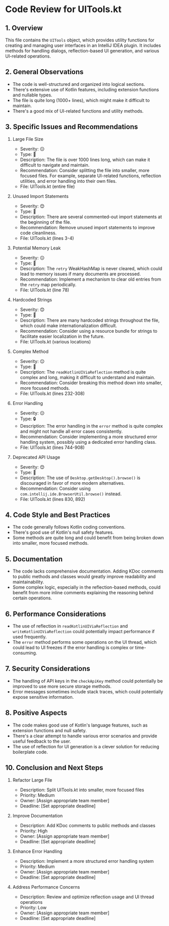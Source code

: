# Code Review for UITools.kt

## 1. Overview

This file contains the `UITools` object, which provides utility functions for creating and managing user interfaces in an IntelliJ IDEA plugin. It includes methods for handling dialogs, reflection-based UI generation, and various UI-related operations.

## 2. General Observations

- The code is well-structured and organized into logical sections.
- There's extensive use of Kotlin features, including extension functions and nullable types.
- The file is quite long (1000+ lines), which might make it difficult to maintain.
- There's a good mix of UI-related functions and utility methods.

## 3. Specific Issues and Recommendations

1. Large File Size
   - Severity: 😐
   - Type: 🧹
   - Description: The file is over 1000 lines long, which can make it difficult to navigate and maintain.
   - Recommendation: Consider splitting the file into smaller, more focused files. For example, separate UI-related functions, reflection utilities, and error handling into their own files.
   - File: UITools.kt (entire file)

2. Unused Import Statements
   - Severity: 😊
   - Type: 🧹
   - Description: There are several commented-out import statements at the beginning of the file.
   - Recommendation: Remove unused import statements to improve code cleanliness.
   - File: UITools.kt (lines 3-4)

3. Potential Memory Leak
   - Severity: 😐
   - Type: 🐛
   - Description: The `retry` WeakHashMap is never cleared, which could lead to memory issues if many documents are processed.
   - Recommendation: Implement a mechanism to clear old entries from the `retry` map periodically.
   - File: UITools.kt (line 78)

4. Hardcoded Strings
   - Severity: 😊
   - Type: 🧹
   - Description: There are many hardcoded strings throughout the file, which could make internationalization difficult.
   - Recommendation: Consider using a resource bundle for strings to facilitate easier localization in the future.
   - File: UITools.kt (various locations)

5. Complex Method
   - Severity: 😐
   - Type: 🧹
   - Description: The `readKotlinUIViaReflection` method is quite complex and long, making it difficult to understand and maintain.
   - Recommendation: Consider breaking this method down into smaller, more focused methods.
   - File: UITools.kt (lines 232-308)

6. Error Handling
   - Severity: 😐
   - Type: 🔒
   - Description: The error handling in the `error` method is quite complex and might not handle all error cases consistently.
   - Recommendation: Consider implementing a more structured error handling system, possibly using a dedicated error handling class.
   - File: UITools.kt (lines 744-908)

7. Deprecated API Usage
   - Severity: 😊
   - Type: 🧹
   - Description: The use of `Desktop.getDesktop().browse()` is discouraged in favor of more modern alternatives.
   - Recommendation: Consider using `com.intellij.ide.BrowserUtil.browse()` instead.
   - File: UITools.kt (lines 830, 892)

## 4. Code Style and Best Practices

- The code generally follows Kotlin coding conventions.
- There's good use of Kotlin's null safety features.
- Some methods are quite long and could benefit from being broken down into smaller, more focused methods.

## 5. Documentation

- The code lacks comprehensive documentation. Adding KDoc comments to public methods and classes would greatly improve readability and maintainability.
- Some complex logic, especially in the reflection-based methods, could benefit from more inline comments explaining the reasoning behind certain operations.

## 6. Performance Considerations

- The use of reflection in `readKotlinUIViaReflection` and `writeKotlinUIViaReflection` could potentially impact performance if used frequently.
- The `error` method performs some operations on the UI thread, which could lead to UI freezes if the error handling is complex or time-consuming.

## 7. Security Considerations

- The handling of API keys in the `checkApiKey` method could potentially be improved to use more secure storage methods.
- Error messages sometimes include stack traces, which could potentially expose sensitive information.

## 8. Positive Aspects

- The code makes good use of Kotlin's language features, such as extension functions and null safety.
- There's a clear attempt to handle various error scenarios and provide useful feedback to the user.
- The use of reflection for UI generation is a clever solution for reducing boilerplate code.

## 10. Conclusion and Next Steps

1. Refactor Large File
   - Description: Split UITools.kt into smaller, more focused files
   - Priority: Medium
   - Owner: [Assign appropriate team member]
   - Deadline: [Set appropriate deadline]

2. Improve Documentation
   - Description: Add KDoc comments to public methods and classes
   - Priority: High
   - Owner: [Assign appropriate team member]
   - Deadline: [Set appropriate deadline]

3. Enhance Error Handling
   - Description: Implement a more structured error handling system
   - Priority: Medium
   - Owner: [Assign appropriate team member]
   - Deadline: [Set appropriate deadline]

4. Address Performance Concerns
   - Description: Review and optimize reflection usage and UI thread operations
   - Priority: Low
   - Owner: [Assign appropriate team member]
   - Deadline: [Set appropriate deadline]